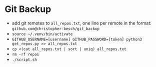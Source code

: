 # Git Backup

- add git remotes to `all_repos.txt`, one line per remote in the format: `github.com@christopher-besch/git_backup`
- `source ~/.venv/bin/activate`
- `GITHUB_USERNAME=[username] GITHUB_PASSWORD=[token] python3 get_repos.py >> all_repos.txt`
- `cp <(cat all_repos.txt | sort | uniq) all_repos.txt`
- `rm -rf repos`
- `./script.sh`
